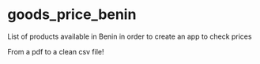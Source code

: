 # goods_price_benin
List of products available in Benin in order to create an app to check prices 

From a pdf to a clean csv file! 
